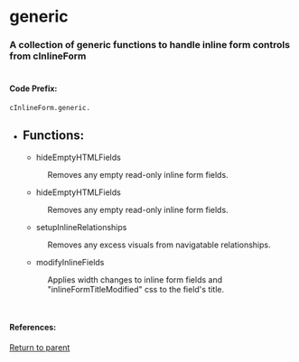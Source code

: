 # <a id="title"/> generic
### <a id="description"/> A collection of generic functions to handle inline form controls from cInlineForm
#

#### <a id="codeprefix"/> Code Prefix:
    cInlineForm.generic.

* <a id="functions"/> <h2> Functions: </h2>

  * <a id="hideemptyhtmlfields"/> hideEmptyHTMLFields <p style="padding-left: 20px;"> Removes any empty read-only inline form fields. </p>

  * <a id="hideemptyhtmlfields"/> hideEmptyHTMLFields <p style="padding-left: 20px;"> Removes any empty read-only inline form fields. </p>

  * <a id="setupinlinerelationships"/> setupInlineRelationships <p style="padding-left: 20px;"> Removes any excess visuals from navigatable relationships. </p>

  * <a id="modifyinlinefields"/> modifyInlineFields <p style="padding-left: 20px;"> Applies width changes to inline form fields and "inlineFormTitleModified" css to the field's title. </p>
	<br>

#### References: 
  
[Return to parent](/Code/Other%20Custom%20Code/cInlineForms/README.md)